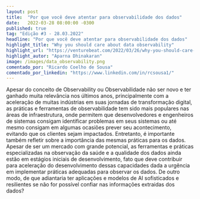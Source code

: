 ```yaml
---
layout: post 
title:  "Por que você deve atentar para observabilidade dos dados"
date:   2022-03-28 08:00:00 -0300
published: true
tag: "Edição #3 - 28.03.2022"
headline: "Por que você deve atentar para observabilidade dos dados"
highlight_title: "Why you should care about data observability"
highlight_url: "https://venturebeat.com/2022/03/26/why-you-should-care-about-data-observability/"
highlight_autor: "Aparna Dhinakaran"
image: /images/data_observability.png
comentado_por: "Ricardo Coelho de Sousa"
comentado_por_linkedin: "https://www.linkedin.com/in/rcsousa1/"
---
```

Apesar do conceito de Observability ou Observabilidade não ser novo e ter ganhado muita relevância nos últimos anos, principalmente com a aceleração de muitas indústrias em suas jornadas de transformação digital, as práticas e ferramentas de observabilidade tem sido mais populares nas áreas de infraestrutura, onde permitem que desenvolvedores e engenheiros de sistemas consigam identificar problemas em seus sistemas ou até mesmo consigam em algumas ocasiões prever seu acontecimento, evitando que os clientes sejam impactados. Entretanto, é importante também refletir sobre a importância das mesmas práticas para os dados. Apesar de ser um mercado com grande potencial, as ferramentas e práticas especializadas na observação da saúde e a qualidade dos dados ainda estão em estágios iniciais de desenvolvimento, fato que deve contribuir para aceleração do desenvolvimento dessas capacidades dada a urgência em implementar práticas adequadas para observar os dados. De outro modo, de que adiantaria ter aplicações e modelos de AI sofisticados e resilientes se não for possível confiar nas informações extraidas dos dados?